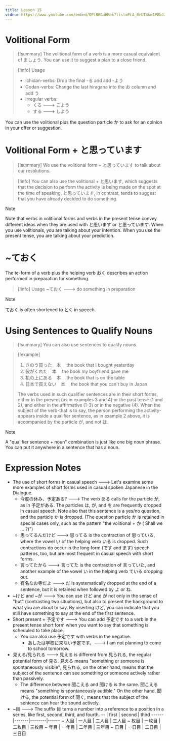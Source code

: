 ```yaml
---
title: Lesson 15
video: https://www.youtube.com/embed/QFfBRGaHMok?list=PLA_RcUI8km1P8bJzp3_TMMv1jhL3BcKQk
---
```


# Volitional Form

> [!summary]
> The volitional form of a verb is a more casual equivalent of ましょう. You can use it to suggest a plan to a close friend.

> [!info] Usage
>
> - Ichidan-verbs: Drop the final -る and add -よう
> - Godan-verbs: Change the last hiragana into the お column and add う
> - Irregular verbs:
>   - くる ---> こよう
>   - する ---> しよう

You can use the volitional plus the question particle か to ask for an opinion in your offer or suggestion.

# Volitional Form + と思っています

> [!summary]
> We use the volitional form + と思っています to talk about our resolutions.

> [!info]
> You can also use the volitional + と思います, which suggests that the decision to perform the activity is being made on the spot at the time of speaking. と思っています, in contrast, tends to suggest that you have already decided to do something.

> [!note]
> Note that verbs in volitional forms and verbs in the present tense convey different ideas when they are used with と思います or と思っています. When you use volitionals, you are talking about your intention. When you use the present tense, you are talking about your prediction.

# ~ておく

The te-form of a verb plus the helping verb おく describes an action performed in preparation for something.

> [!info] Usage
> ~ておく ---> do something in preparation

> [!note]
> ておく is often shortened to とく in speech.

# Using Sentences to Qualify Nouns

> [!summary]
> You can also use sentences to qualify nouns.

> [!example]
>
> 1. きのう買った　本　 the book that I bought yesterday
> 2. 彼がくれた　本　 the book my boyfriend gave me
> 3. 机の上にある　本　 the book that is on the table
> 4. 日本で買えない　本　 the book that you can't buy in Japan
>
> The verbs used in such qualifier sentences are in their short forms, either in the present (as in examples 3 and 4) or the past tense (1 and 2), and either in the affirmative (1-3) or in the negative (4). When the subject of the verb-that is to say, the person performing the activity-appears inside a qualifier sentence, as in example 2 above, it is accompanied by the particle が, and not は.

> [!note]
> A "qualifier sentence + noun" combination is just like one big noun phrase. You can put it anywhere in a sentence that has a noun.

# Expression Notes

- The use of short forms in casual speech ---> Let's examine some more examples of short forms used in casual spoken Japanese in the Dialogue.
  - 今度の休み、予定ある? ---> The verb ある calls for the particle が, as in 予定がある. The particles は, が, and を are frequently dropped in casual speech. Note also that this sentence is a yes/no question, and the particle か is dropped. (The question particle か is retained in special cases only, such as the pattern "the volitional + か ( Shall we ... ?)")
  - 思ってるんだけど ---> 思ってる is the contraction of 思っている, where the vowel い of the helping verb いる is dropped. Such contractions do occur in the long form (です and ます) speech patterns, too, but are most frequent in casual speech with short forms.
  - 言ってたから ---> 言ってた is the contraction of 言っていた, and another example of the vowel い in the helping verb ている dropping out.
  - 有名なお寺だよ ---> だ is systematically dropped at the end of a sentence, but it is retained when followed by よ or ね.
- ~けど and ~が ---> You can use けど and が not only in the sense of "but" (contrasting two situations), but also to present the background to what you are about to say. By inserting けど, you can indicate that you still have something to say at the end of the first sentence.
- Short present + 予定です ---> You can add 予定です to a verb in the present tense short form when you want to say that something is scheduled to take place.
  - You can also use 予定です with verbs in the negative.
    - あしたは学校に来ない予定です。---> I am not planning to come to school tomorrow.
- 見える/見られる ---> 見える is different from 見られる, the regular potential form of 見る. 見える means "something or someone is spontaneously visible"; 見られる, on the other hand, means that the subject of the sentence can see something or someone actively rather than passively.
  - The difference between 聞こえる and 聞ける is the same. 聞こえる means "something is spontaneously audible." On the other hand, 聞ける, the potential form of 聞く, means that the subject of the sentence can hear the sound actively.
- ~目 ---> The suffix 目 turns a number into a reference to a position in a series, like first, second, third, and fourth.
  -- | first | second | third
  ------|-------|--------|------
  ~ 人目 | 一人目 | 二人目 | 三人目
  ~ 枚目 | 一枚目 | 二枚目 | 三枚目
  ~ 年目 | 一年目 | 二年目 | 三年目
  ~ 日目 | 一日目 | 二日目 | 三日目
